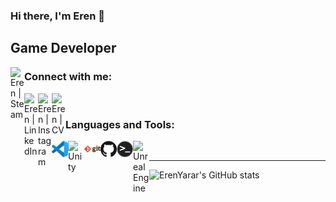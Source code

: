 ### Hi there, I'm Eren 👋

## Game Developer
[<img align="left" alt="Eren | Steam" width="22px" src="[(https://github.com/user-attachments/assets/fd38974e-7b9c-45c8-bd6c-28446da18bcb)]" />](https://store.steampowered.com/app/3164600/Exertion/)

### Connect with me:
[<img align="left" alt="Eren | LinkedIn" width="22px" src="https://cdn-icons-png.flaticon.com/512/174/174857.png" />](https://www.linkedin.com/in/eren-yarar-89831a168/)
[<img align="left" alt="Eren | Instagram" width="22px" src="https://upload.wikimedia.org/wikipedia/commons/thumb/e/e7/Instagram_logo_2016.svg/1200px-Instagram_logo_2016.svg.png" />](https://www.instagram.com/_erenyrr/)
[<img align="left" alt="Eren | CV" width="22px" src="https://cdn-icons-png.freepik.com/256/942/942748.png?semt=ais_hybrid" />](https://github.com/user-attachments/files/16560551/Resume_ErenYarar.pdf)
<br />

### Languages and Tools:

<img align="left" alt="Visual Studio Code" width="26px" src="https://raw.githubusercontent.com/github/explore/80688e429a7d4ef2fca1e82350fe8e3517d3494d/topics/visual-studio-code/visual-studio-code.png" />
<img align="left" alt="Unity" width="26px" src="https://seeklogo.com/images/U/unity-logo-988A22E703-seeklogo.com.png" />
<img align="left" alt="Git" width="26px" src="https://raw.githubusercontent.com/github/explore/80688e429a7d4ef2fca1e82350fe8e3517d3494d/topics/git/git.png" />
<img align="left" alt="GitHub" width="26px" src="https://raw.githubusercontent.com/github/explore/78df643247d429f6cc873026c0622819ad797942/topics/github/github.png" />
<img align="left" alt="Terminal" width="26px" src="https://raw.githubusercontent.com/github/explore/80688e429a7d4ef2fca1e82350fe8e3517d3494d/topics/terminal/terminal.png" />
<img align="left" alt="UnrealEngine" width="26px" src="https://cdn.icon-icons.com/icons2/615/PNG/256/Unreal_Engine_icon-icons.com_56587.png" />

<br />

---

![ErenYarar's GitHub stats](https://github-readme-stats-sigma-five.vercel.app/api/top-langs/?username=ErenYarar&theme=dark&show_icons=true)


